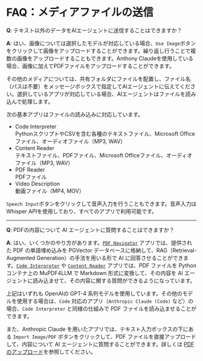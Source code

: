 # FAQ：メディアファイルの送信

**Q**: テキスト以外のデータをAIエージェントに送信することはできますか？

**A**: はい、画像については選択したモデルが対応している場合、`Use Image`ボタンをクリックして画像をアップロードすることができます。繰り返し行うことで複数の画像をアップロードすることもできます。Anthony Claudeを使用している場合、画像に加えてPDFファイルをアップロードすることができます。

その他のメディアについては、共有フォルダにファイルを配置し、ファイル名（パスは不要）をメッセージボックスで指定してAIエージェントに伝えてください。選択しているアプリが対応している場合、AIエージェントはファイルを読み込んで処理します。

次の基本アプリはファイルの読み込みに対応しています。

- Code Interpreter<br />PythonスクリプトやCSVを含む各種のテキストファイル、Microsoft Officeファイル、オーディオファイル（MP3, WAV）
- Content Reader<br />テキストファイル、PDFファイル、Microsoft Officeファイル、オーディオファイル（MP3, WAV）
- PDF Reader<br />PDFファイル
- Video Description<br />動画ファイル（MP4, MOV）

`Speech Input`ボタンをクリックして音声入力を行うこともできます。音声入力はWhisper APIを使用しており、すべてのアプリで利用可能です。

---

**Q**: PDFの内容について AI エージェントに質問することはできますか？

**A**: はい、いくつかのやり方があります。[`PDF Navigator`](./basic-apps?id=pdf-navigator) アプリでは、提供された PDF の単語埋め込みを PGVector データベースに格納して、RAG（Retrieval-Augmented Generation）の手法を用いる形で AI に回答させることができます。[`Code Interpreter`](./basic-apps?id=code-interpreter) や [`Content Reader`](./basic-apps?id=content-reader) アプリでは、PDF ファイルを Python コンテナ上の MuPDF4LLM で Markdown 形式に変換して、その内容を AI エージェントに読み込ませて、その内容に関する質問ができるようになっています。

上記はいずれも OpenAIの GPT-4 系列モデルを使用しています。その他のモデルを使用する場合は、`Code` 対応のアプリ（`Anthropic Claude (Code)` など）の場合、`Code Interpreter` と同様の仕組みで PDF ファイルを読み込ませることができます。

また、Anthropic Claude を用いたアプリでは、テキスト入力ボックスの下にある `Import Image/PDF` ボタンをクリックして、PDF ファイルを直接アップロードして、内容について AI エージェントに質問することができます。詳しくは [PDF のアップロード](./message-input?id=pdf-のアップロード)を参照してください。

